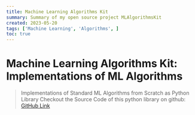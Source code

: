 ```yaml
---
title: Machine Learning Algorithms Kit
summary: Summary of my open source project MLAlgorithmsKit
created: 2023-05-20
tags: ['Machine Learning', 'Algorithms', ]
toc: true
---
```


# Machine Learning Algorithms Kit: Implementations of ML Algorithms

> Implementations of Standard ML Algorithms from Scratch as Python Library
> Checkout the Source Code of this python library on github: [GitHub Link](https://github.com/sandeshkatakam/ML-AlgorithmsKit)

